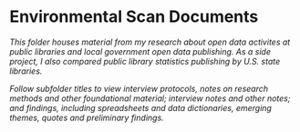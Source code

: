 #  Environmental Scan Documents

*This folder houses material from my research about open data activites at public libraries and local government open data publishing. As a side project, I also compared public library statistics publishing by U.S. state libraries.*

*Follow subfolder titles to view interview protocols, notes on research methods and other foundational material; interview notes and other notes; and findings, including spreadsheets and data dictionaries, emerging themes, quotes and preliminary findings.*

